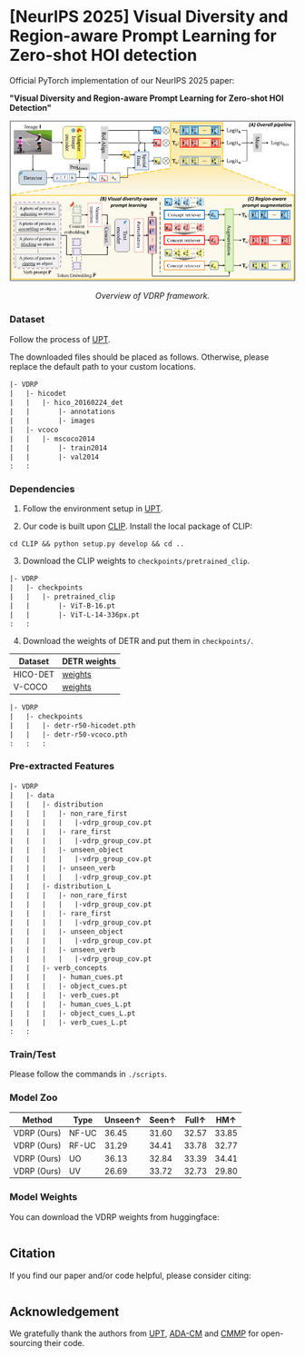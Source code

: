 # [NeurIPS 2025] Visual Diversity and Region-aware Prompt Learning for Zero-shot HOI detection
Official PyTorch implementation of our NeurIPS 2025 paper:

**"Visual Diversity and Region-aware Prompt Learning for Zero-shot HOI Detection"**

<p align="center">
  <img src="assets/Overall_figure.png" width="800"/>
</p>
<p align="center">
  <em> Overview of VDRP framework.</em>
</p>


### Dataset 
Follow the process of [UPT](https://github.com/fredzzhang/upt).

The downloaded files should be placed as follows. Otherwise, please replace the default path to your custom locations.
```
|- VDRP
|   |- hicodet
|   |   |- hico_20160224_det
|   |       |- annotations
|   |       |- images
|   |- vcoco
|   |   |- mscoco2014
|   |       |- train2014
|   |       |- val2014
:   :      
```

### Dependencies
1. Follow the environment setup in [UPT](https://github.com/fredzzhang/upt).

2. Our code is built upon [CLIP](https://github.com/openai/CLIP). Install the local package of CLIP:
```
cd CLIP && python setup.py develop && cd ..
```

3. Download the CLIP weights to `checkpoints/pretrained_clip`.
```
|- VDRP
|   |- checkpoints
|   |   |- pretrained_clip
|   |       |- ViT-B-16.pt
|   |       |- ViT-L-14-336px.pt
:   :      
```

4. Download the weights of DETR and put them in `checkpoints/`.


| Dataset | DETR weights |
| --- | --- |
| HICO-DET | [weights](https://drive.google.com/file/d/1BQ-0tbSH7UC6QMIMMgdbNpRw2NcO8yAD/view?usp=sharing)  |
| V-COCO | [weights](https://drive.google.com/file/d/1AIqc2LBkucBAAb_ebK9RjyNS5WmnA4HV/view?usp=sharing) |


```
|- VDRP
|   |- checkpoints
|   |   |- detr-r50-hicodet.pth
|   |   |- detr-r50-vcoco.pth
:   :   :
```

### Pre-extracted Features

```
|- VDRP
|   |- data
|   |   |- distribution
|   |   |   |- non_rare_first
|   |   |   |   |-vdrp_group_cov.pt
|   |   |   |- rare_first
|   |   |   |   |-vdrp_group_cov.pt
|   |   |   |- unseen_object
|   |   |   |   |-vdrp_group_cov.pt
|   |   |   |- unseen_verb
|   |   |   |   |-vdrp_group_cov.pt
|   |   |- distribution_L
|   |   |   |- non_rare_first
|   |   |   |   |-vdrp_group_cov.pt
|   |   |   |- rare_first
|   |   |   |   |-vdrp_group_cov.pt
|   |   |   |- unseen_object
|   |   |   |   |-vdrp_group_cov.pt
|   |   |   |- unseen_verb
|   |   |   |   |-vdrp_group_cov.pt
|   |   |- verb_concepts
|   |   |   |- human_cues.pt
|   |   |   |- object_cues.pt
|   |   |   |- verb_cues.pt
|   |   |   |- human_cues_L.pt
|   |   |   |- object_cues_L.pt
|   |   |   |- verb_cues_L.pt
:   :      
```

### Train/Test

Please follow the commands in ```./scripts```.



### Model Zoo

| Method          | Type  | Unseen↑ | Seen↑ | Full↑ | HM↑   |
|-----------------|-------|---------|-------|-------|-------|
| VDRP (Ours)     | NF-UC | 36.45   | 31.60 | 32.57 | 33.85 |
| VDRP (Ours)     | RF-UC | 31.29   | 34.41 | 33.78 | 32.77 |
| VDRP (Ours)     | UO    | 36.13   | 32.84 | 33.39 | 34.41 |
| VDRP (Ours)     | UV    | 26.69   | 33.72 | 32.73 | 29.80 |

### Model Weights

You can download the VDRP weights from huggingface:
```

```

## Citation
If you find our paper and/or code helpful, please consider citing:
```

```

## Acknowledgement
We gratefully thank the authors from [UPT](https://github.com/fredzzhang/upt), [ADA-CM](https://github.com/ltttpku/ADA-CM/tree/main) and [CMMP](https://github.com/ltttpku/CMMP) for open-sourcing their code.
